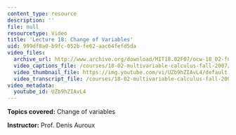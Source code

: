 ```yaml
---
content_type: resource
description: ''
file: null
resourcetype: Video
title: 'Lecture 18: Change of Variables'
uid: 999df8a0-b9fc-052b-fe62-aac64fefd5da
video_files:
  archive_url: http://www.archive.org/download/MIT18.02F07/ocw-18_02-f07-lec18_300k.mp4
  video_captions_file: /courses/18-02-multivariable-calculus-fall-2007/404b54da70385853bd1a622f67652497_UZb9hZIAvL4.vtt
  video_thumbnail_file: https://img.youtube.com/vi/UZb9hZIAvL4/default.jpg
  video_transcript_file: /courses/18-02-multivariable-calculus-fall-2007/94fecde4fa2b1cc6f9206e823057a3c1_UZb9hZIAvL4.pdf
video_metadata:
  youtube_id: UZb9hZIAvL4
---
```


**Topics covered:** Change of variables

**Instructor:** Prof. Denis Auroux